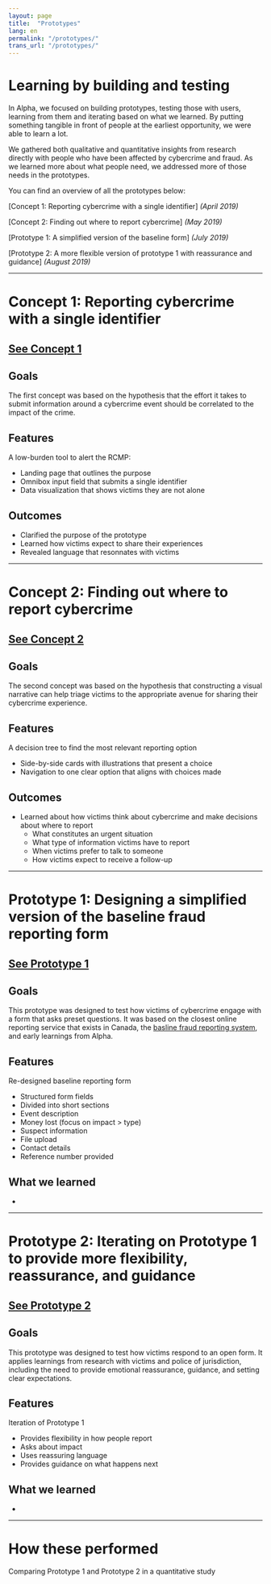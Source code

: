 ```yaml
---
layout: page
title:  "Prototypes"
lang: en
permalink: "/prototypes/"
trans_url: "/prototypes/"
---
```


# Learning by building and testing

In Alpha, we focused on building prototypes, testing those with users, learning from them and iterating based on what we learned. By putting something tangible in front of people at the earliest opportunity, we were able to learn a lot. 

We gathered both qualitative and quantitative insights from research directly with people who have been affected by cybercrime and fraud. As we learned more about what people need, we addressed more of those needs in the prototypes.

You can find an overview of all the prototypes below:

[Concept 1: Reporting cybercrime with a single identifier] *(April 2019)*

[Concept 2: Finding out where to report cybercrime] *(May 2019)*

[Prototype 1: A simplified version of the baseline form] *(July 2019)*

[Prototype 2: A more flexible version of prototype 1 with reassurance and guidance] *(August 2019)*

---

# Concept 1: Reporting cybercrime with a single identifier

## [See Concept 1](https://rac-concept-1.herokuapp.com/)

## Goals
The first concept was based on the hypothesis that the effort it takes to submit information around a cybercrime event should be correlated to the impact of the crime. 

## Features
A low-burden tool to alert the RCMP:
 * Landing page that outlines the purpose
 * Omnibox input field that submits a single identifier
 * Data visualization that shows victims they are not alone

## Outcomes
 * Clarified the purpose of the prototype
 * Learned how victims expect to share their experiences
 * Revealed language that resonnates with victims
 
 ---

# Concept 2: Finding out where to report cybercrime

## [See Concept 2](https://rac-concept-2.herokuapp.com/)

## Goals
The second concept was based on the hypothesis that constructing a visual narrative can help triage victims to the appropriate avenue for sharing their cybercrime experience. 

## Features
A decision tree to find the most relevant reporting option
 * Side-by-side cards with illustrations that present a choice 
 * Navigation to one clear option that aligns with choices made  
 
## Outcomes
 * Learned about how victims think about cybercrime and make decisions about where to report
   * What constitutes an urgent situation
   * What type of information victims have to report
   * When victims prefer to talk to someone 
   * How victims expect to receive a follow-up

---

# Prototype 1: Designing a simplified version of the baseline fraud reporting form

## [See Prototype 1](https://www.report-a-cybercrime.alpha.rcmp-grc.gc.ca/p1)

## Goals
This prototype was designed to test how victims of cybercrime engage with a form that asks preset questions. It was based on the closest online reporting service that exists in Canada, the [basline fraud reporting system](https://report-a-cybercrime.alpha.rcmp-grc.gc.ca/CAFCFRS/), and early learnings from Alpha. 

## Features
Re-designed baseline reporting form
 * Structured form fields
 * Divided into short sections
  * Event description
  * Money lost (focus on impact > type)
  * Suspect information
  * File upload
  * Contact details
 * Reference number provided
 
## What we learned
 * 

---

# Prototype 2: Iterating on Prototype 1 to provide more flexibility, reassurance, and guidance

## [See Prototype 2](https://www.report-a-cybercrime.alpha.rcmp-grc.gc.ca/p2)

## Goals
This prototype was designed to test how victims respond to an open form. It applies learnings from research with victims and police of jurisdiction, including the need to provide emotional reassurance, guidance, and setting clear expectations.

## Features
Iteration of Prototype 1
 * Provides flexibility in how people report
 * Asks about impact
 * Uses reassuring language
 * Provides guidance on what happens next

## What we learned
 *

---

# How these performed

Comparing Prototype 1 and Prototype 2 in a quantitative study
